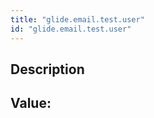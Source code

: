 ```yaml
---
title: "glide.email.test.user"
id: "glide.email.test.user"
---
```

## Description



## Value: 
```

```